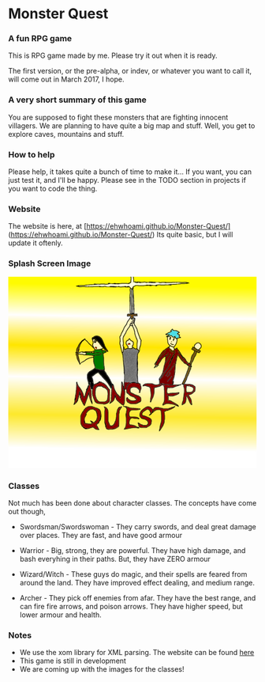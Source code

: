 Monster Quest
===============
### A fun RPG game

This is RPG game made by me. Please try it out when it is ready.

The first version, or the pre-alpha, or indev, or whatever you want to call it, will come out in March 2017, I hope.

### A very short summary of this game

You are supposed to fight these monsters that are fighting innocent villagers. We are planning to have quite a big map and stuff. Well, you get to explore caves, mountains and stuff.

### How to help
Please help, it takes quite a bunch of time to make it... If you want, you can just test it, and I'll be happy. Please see in the TODO section in projects if you want to code the thing.

### Website
The website is here, at [https://ehwhoami.github.io/Monster-Quest/] (https://ehwhoami.github.io/Monster-Quest/) Its quite basic, but I will update it oftenly.

### Splash Screen Image
![Splash screen Image](https://raw.githubusercontent.com/EhWhoAmI/Monster-Quest/master/src/Zyun/Lam/Game/MonsterQuest/resources/Monster%20Quest%20Splash%20Screen%206.png)



### Classes

Not much has been done about character classes. The concepts have come out though,
 
 - Swordsman/Swordswoman - They carry swords, and deal great damage over places. They are fast, and have good armour

 - Warrior - Big, strong, they are powerful. They have high damage, 
and bash everyhing in their paths. But, they have ZERO armour
 - Wizard/Witch - These guys do magic, and their spells are feared from around the land. They have improved effect dealing, and medium range.
 - Archer - They pick off enemies from afar. They have the best range, and can fire fire arrows, and poison arrows. They have higher speed, but lower armour and health.
### Notes
  - We use the xom library for XML parsing. The website can be found [here](http://xom.nu)
  - This game is still in development
  - We are coming up with the images for the classes!
